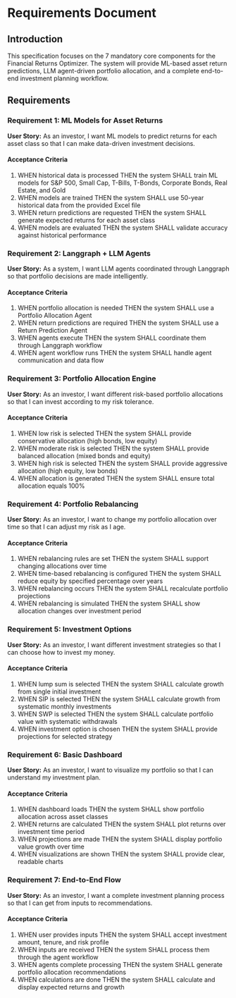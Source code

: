 # Requirements Document

## Introduction

This specification focuses on the 7 mandatory core components for the Financial Returns Optimizer. The system will provide ML-based asset return predictions, LLM agent-driven portfolio allocation, and a complete end-to-end investment planning workflow.

## Requirements

### Requirement 1: ML Models for Asset Returns

**User Story:** As an investor, I want ML models to predict returns for each asset class so that I can make data-driven investment decisions.

#### Acceptance Criteria

1. WHEN historical data is processed THEN the system SHALL train ML models for S&P 500, Small Cap, T-Bills, T-Bonds, Corporate Bonds, Real Estate, and Gold
2. WHEN models are trained THEN the system SHALL use 50-year historical data from the provided Excel file
3. WHEN return predictions are requested THEN the system SHALL generate expected returns for each asset class
4. WHEN models are evaluated THEN the system SHALL validate accuracy against historical performance

### Requirement 2: Langgraph + LLM Agents

**User Story:** As a system, I want LLM agents coordinated through Langgraph so that portfolio decisions are made intelligently.

#### Acceptance Criteria

1. WHEN portfolio allocation is needed THEN the system SHALL use a Portfolio Allocation Agent
2. WHEN return predictions are required THEN the system SHALL use a Return Prediction Agent
3. WHEN agents execute THEN the system SHALL coordinate them through Langgraph workflow
4. WHEN agent workflow runs THEN the system SHALL handle agent communication and data flow

### Requirement 3: Portfolio Allocation Engine

**User Story:** As an investor, I want different risk-based portfolio allocations so that I can invest according to my risk tolerance.

#### Acceptance Criteria

1. WHEN low risk is selected THEN the system SHALL provide conservative allocation (high bonds, low equity)
2. WHEN moderate risk is selected THEN the system SHALL provide balanced allocation (mixed bonds and equity)
3. WHEN high risk is selected THEN the system SHALL provide aggressive allocation (high equity, low bonds)
4. WHEN allocation is generated THEN the system SHALL ensure total allocation equals 100%

### Requirement 4: Portfolio Rebalancing

**User Story:** As an investor, I want to change my portfolio allocation over time so that I can adjust my risk as I age.

#### Acceptance Criteria

1. WHEN rebalancing rules are set THEN the system SHALL support changing allocations over time
2. WHEN time-based rebalancing is configured THEN the system SHALL reduce equity by specified percentage over years
3. WHEN rebalancing occurs THEN the system SHALL recalculate portfolio projections
4. WHEN rebalancing is simulated THEN the system SHALL show allocation changes over investment period

### Requirement 5: Investment Options

**User Story:** As an investor, I want different investment strategies so that I can choose how to invest my money.

#### Acceptance Criteria

1. WHEN lump sum is selected THEN the system SHALL calculate growth from single initial investment
2. WHEN SIP is selected THEN the system SHALL calculate growth from systematic monthly investments
3. WHEN SWP is selected THEN the system SHALL calculate portfolio value with systematic withdrawals
4. WHEN investment option is chosen THEN the system SHALL provide projections for selected strategy

### Requirement 6: Basic Dashboard

**User Story:** As an investor, I want to visualize my portfolio so that I can understand my investment plan.

#### Acceptance Criteria

1. WHEN dashboard loads THEN the system SHALL show portfolio allocation across asset classes
2. WHEN returns are calculated THEN the system SHALL plot returns over investment time period
3. WHEN projections are made THEN the system SHALL display portfolio value growth over time
4. WHEN visualizations are shown THEN the system SHALL provide clear, readable charts

### Requirement 7: End-to-End Flow

**User Story:** As an investor, I want a complete investment planning process so that I can get from inputs to recommendations.

#### Acceptance Criteria

1. WHEN user provides inputs THEN the system SHALL accept investment amount, tenure, and risk profile
2. WHEN inputs are received THEN the system SHALL process them through the agent workflow
3. WHEN agents complete processing THEN the system SHALL generate portfolio allocation recommendations
4. WHEN calculations are done THEN the system SHALL calculate and display expected returns and growth